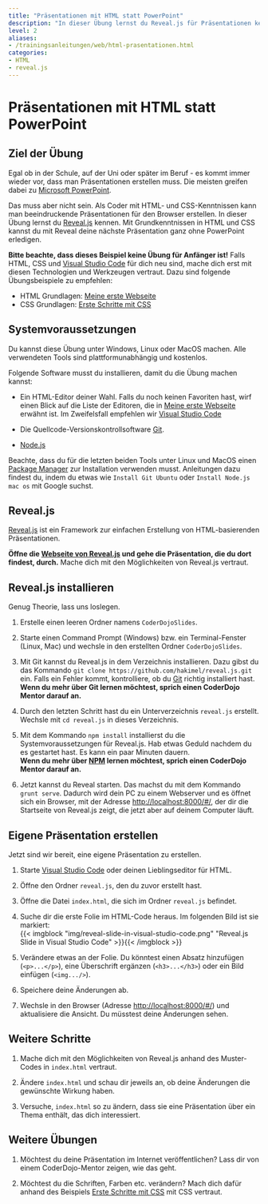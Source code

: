 ```yaml
---
title: "Präsentationen mit HTML statt PowerPoint"
description: "In dieser Übung lernst du Reveal.js für Präsentationen kennen."
level: 2
aliases:
- /trainingsanleitungen/web/html-prasentationen.html
categories:
- HTML
- reveal.js
---
```


# Präsentationen mit HTML statt PowerPoint

## Ziel der Übung

Egal ob in der Schule, auf der Uni oder später im Beruf - es kommt immer wieder vor, dass man Präsentationen erstellen muss. Die meisten greifen dabei zu [Microsoft PowerPoint](https://products.office.com/de-at/powerpoint).

Das muss aber nicht sein. Als Coder mit HTML- und CSS-Kenntnissen kann man beeindruckende Präsentationen für den Browser erstellen. In dieser Übung lernst du [Reveal.js](http://lab.hakim.se/reveal-js/) kennen. Mit Grundkenntnissen in HTML und CSS kannst du mit Reveal deine nächste Präsentation ganz ohne PowerPoint erledigen.

**Bitte beachte, dass dieses Beispiel keine Übung für Anfänger ist!** Falls HTML, CSS und [Visual Studio Code](https://code.visualstudio.com/ "Homepage von Visual Studio Code") für dich neu sind, mache dich erst mit diesen Technologien und Werkzeugen vertraut. Dazu sind folgende Übungsbeispiele zu empfehlen:

* HTML Grundlagen: [Meine erste Webseite](/uebungsanleitungen/programmieren/web/html-meine-erste-webseite/)
* CSS Grundlagen: [Erste Schritte mit CSS](/uebungsanleitungen/programmieren/web/erste-schritte-mit-css/)


## Systemvoraussetzungen

Du kannst diese Übung unter Windows, Linux oder MacOS machen. Alle verwendeten Tools sind plattformunabhängig und kostenlos.

Folgende Software musst du installieren, damit du die Übung machen kannst:

* Ein HTML-Editor deiner Wahl. Falls du noch keinen Favoriten hast, wirf einen Blick auf die Liste der Editoren, die in [Meine erste Webseite](/uebungsanleitungen/programmieren/web/html-meine-erste-webseite/) erwähnt ist. Im Zweifelsfall empfehlen wir [Visual Studio Code](https://code.visualstudio.com/ "Homepage von Visual Studio Code")

* Die Quellcode-Versionskontrollsoftware [Git](https://git-scm.com/downloads).

* [Node.js](https://nodejs.org/ "Node.js Homepage")

Beachte, dass du für die letzten beiden Tools unter Linux und MacOS einen [Package Manager](https://de.wikipedia.org/wiki/Paketverwaltung "Mehr über Paketverwaltung auf Wikipedia nachlesen") zur Installation verwenden musst. Anleitungen dazu findest du, indem du etwas wie `Install Git Ubuntu` oder `Install Node.js mac os` mit Google suchst.


## Reveal.js

[Reveal.js](http://lab.hakim.se/reveal-js/) ist ein Framework zur einfachen Erstellung von HTML-basierenden Präsentationen. 

**Öffne die [Webseite von Reveal.js](http://lab.hakim.se/reveal-js/) und gehe die Präsentation, die du dort findest, durch.** Mache dich mit den Möglichkeiten von Reveal.js vertraut.


## Reveal.js installieren

Genug Theorie, lass uns loslegen.

1. Erstelle einen leeren Ordner namens `CoderDojoSlides`.

2. Starte einen Command Prompt (Windows) bzw. ein Terminal-Fenster (Linux, Mac) und wechsle in den erstellten Ordner `CoderDojoSlides`.

4. Mit Git kannst du Reveal.js in dem Verzeichnis installieren. Dazu gibst du das Kommando `git clone https://github.com/hakimel/reveal.js.git` ein. Falls ein Fehler kommt, kontrolliere, ob du [Git](https://git-scm.com/downloads) richtig installiert hast.<br/>
**Wenn du mehr über Git lernen möchtest, sprich einen CoderDojo Mentor darauf an.**

5. Durch den letzten Schritt hast du ein Unterverzeichnis `reveal.js` erstellt. Wechsle mit `cd reveal.js` in dieses Verzeichnis.

6. Mit dem Kommando `npm install` installierst du die Systemvoraussetzungen für Reveal.js. Hab etwas Geduld nachdem du es gestartet hast. Es kann ein paar Minuten dauern.<br/>
**Wenn du mehr über [NPM](https://www.npmjs.com/) lernen möchtest, sprich einen CoderDojo Mentor darauf an.**

7.  Jetzt kannst du Reveal starten. Das machst du mit dem Kommando `grunt serve`. Dadurch wird dein PC zu einem Webserver und es öffnet sich ein Browser, mit der Adresse [http://localhost:8000/#/](http://localhost:8000/#/), der dir die Startseite von Reveal.js zeigt, die jetzt aber auf deinem Computer läuft.


## Eigene Präsentation erstellen

Jetzt sind wir bereit, eine eigene Präsentation zu erstellen.

1. Starte [Visual Studio Code](https://code.visualstudio.com/ "Homepage von Visual Studio Code") oder deinen Lieblingseditor für HTML.

2. Öffne den Ordner `reveal.js`, den du zuvor erstellt hast.

3. Öffne die Datei `index.html`, die sich im Ordner `reveal.js` befindet.

4. Suche dir die erste Folie im HTML-Code heraus. Im folgenden Bild ist sie markiert:<br/>
{{< imgblock "img/reveal-slide-in-visual-studio-code.png" "Reveal.js Slide in Visual Studio Code" >}}{{< /imgblock >}}

5. Verändere etwas an der Folie. Du könntest einen Absatz hinzufügen (`<p>...</p>`), eine Überschrift ergänzen (`<h3>...</h3>`) oder ein Bild einfügen (`<img.../>`).

6. Speichere deine Änderungen ab.

7. Wechsle in den Browser (Adresse [http://localhost:8000/#/](http://localhost:8000/#/)) und aktualisiere die Ansicht. Du müsstest deine Änderungen sehen. 


## Weitere Schritte

1. Mache dich mit den Möglichkeiten von Reveal.js anhand des Muster-Codes in `index.html` vertraut.

2. Ändere `index.html` und schau dir jeweils an, ob deine Änderungen die gewünschte Wirkung haben.

3. Versuche, `index.html` so zu ändern, dass sie eine Präsentation über ein Thema enthält, das dich interessiert.  


## Weitere Übungen

1. Möchtest du deine Präsentation im Internet veröffentlichen? Lass dir von einem CoderDojo-Mentor zeigen, wie das geht.

2. Möchtest du die Schriften, Farben etc. verändern? Mach dich dafür anhand des Beispiels [Erste Schritte mit CSS](/trainingsanleitungen/web/erste-schritte-mit-css.html) mit CSS vertraut.

